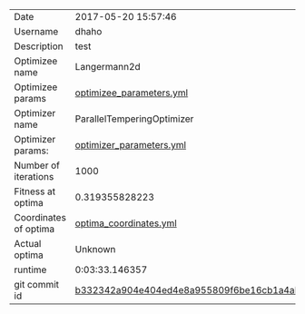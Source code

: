 | | |
| --- | --- |
| Date | 2017-05-20 15:57:46 |
| Username | dhaho |
| Description | test |
| Optimizee name | Langermann2d |
| Optimizee params |  <a href="optimizee_parameters.yml">optimizee_parameters.yml</a>  |
| Optimizer name | ParallelTemperingOptimizer |
| Optimizer params: |  <a href="optimizer_parameters.yml">optimizer_parameters.yml</a>  |
| Number of iterations | 1000 |
| Fitness at optima | 0.319355828223 |
| Coordinates of optima |  <a href="optima_coordinates.yml">optima_coordinates.yml</a>  |
| Actual optima |  Unknown  |
| runtime | 0:03:33.146357 |
| git commit id | <a href="git@github.com:IGITUGraz/LTL/commit/b332342a904e404ed4e8a955809f6be16cb1a4ab">b332342a904e404ed4e8a955809f6be16cb1a4ab</a> |